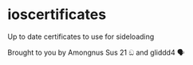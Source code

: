 # ioscertificates

Up to date certificates to use for sideloading

Brought to you by Amongnus Sus 21 ඞ and gliddd4 🗣️
